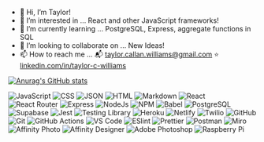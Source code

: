 

- 👋 Hi, I’m Taylor! 
- 👀 I’m interested in ... React and other JavaScript frameworks!
- 🌱 I’m currently learning ... PostgreSQL, Express, aggregate functions in SQL
- 💞️ I’m looking to collaborate on ... New Ideas! 
- 📫 How to reach me ... 
    	:mailbox_with_mail: taylor.callan.williams@gmail.com
      :star: [linkedin.com/in/taylor-c-williams](http://www.linkedin.com/in/taylor-c-williams)


[![Anurag's GitHub stats](https://github-readme-stats.vercel.app/api?username=taylor-c-williams&hide=stars&show_icons=true&theme=radical)](https://github.com/taylor-c-williams)


![JavaScript](https://img.shields.io/badge/JavaScript-323330?style=for-the-badge&logo=javascript&logoColor=F7DF1E) ![CSS](https://img.shields.io/badge/CSS3-1572B6?style=for-the-badge&logo=css3&logoColor=white) ![JSON](https://img.shields.io/badge/json-5E5C5C?style=for-the-badge&logo=json&logoColor=white) ![HTML](https://img.shields.io/badge/HTML5-E34F26?style=for-the-badge&logo=html5&logoColor=white) ![Markdown](https://img.shields.io/badge/markdown-%23000000.svg?style=for-the-badge&logo=markdown&logoColor=white)
![React](https://img.shields.io/badge/React-20232A?style=for-the-badge&logo=react&logoColor=61DAFB) ![React Router](https://img.shields.io/badge/React_Router-CA4245?style=for-the-badge&logo=react-router&logoColor=white) ![Express](https://img.shields.io/badge/Express.js-000000?style=for-the-badge&logo=express&logoColor=white) ![NodeJs](https://img.shields.io/badge/Node.js-339933?style=for-the-badge&logo=nodedotjs&logoColor=white) ![NPM](https://img.shields.io/badge/npm-CB3837?style=for-the-badge&logo=npm&logoColor=white) ![Babel](https://img.shields.io/badge/Babel-F9DC3E?style=for-the-badge&logo=babel&logoColor=white)
![PostgreSQL](https://img.shields.io/badge/PostgreSQL-316192?style=for-the-badge&logo=postgresql&logoColor=white) ![Supabase](	https://img.shields.io/badge/Supabase-181818?style=for-the-badge&logo=supabase&logoColor=white) 
![Jest](https://img.shields.io/badge/Jest-C21325?style=for-the-badge&logo=jest&logoColor=white) ![Testing Library](https://img.shields.io/badge/-TestingLibrary-%23E33332?style=for-the-badge&logo=testing-library&logoColor=white)
![Heroku](https://img.shields.io/badge/Heroku-430098?style=for-the-badge&logo=heroku&logoColor=white) ![Netlify](https://img.shields.io/badge/Netlify-00C7B7?style=for-the-badge&logo=netlify&logoColor=white) ![Twilio](https://img.shields.io/badge/Twilio-F22F46?style=for-the-badge&logo=Twilio&logoColor=white)
![GitHub](https://img.shields.io/badge/github-%23121011.svg?style=for-the-badge&logo=github&logoColor=white) ![Git](https://img.shields.io/badge/GIT-E44C30?style=for-the-badge&logo=git&logoColor=white) ![GitHub Actions](https://img.shields.io/badge/githubactions-%232671E5.svg?style=for-the-badge&logo=githubactions&logoColor=white)
![VS Code](https://img.shields.io/badge/Visual_Studio_Code-0078D4?style=for-the-badge&logo=visual%20studio%20code&logoColor=white) ![ESlint](https://img.shields.io/badge/eslint-3A33D1?style=for-the-badge&logo=eslint&logoColor=white) ![Prettier](https://img.shields.io/badge/prettier-1A2C34?style=for-the-badge&logo=prettier&logoColor=F7BA3E) ![Postman](https://img.shields.io/badge/Postman-FF6C37?style=for-the-badge&logo=Postman&logoColor=white) ![Miro](https://img.shields.io/badge/Miro-050038?style=for-the-badge&logo=Miro&logoColor=white)![Affinity Photo](https://img.shields.io/badge/affinityphoto-%237E4DD2.svg?style=for-the-badge&logo=affinity-photo&logoColor=white) ![Affinity Designer](	https://img.shields.io/badge/affinitydesginer-%231B72BE.svg?style=for-the-badge&logo=affinity-designer&logoColor=white) ![Adobe Photoshop](https://img.shields.io/badge/Adobe%20Photoshop-31A8FF?style=for-the-badge&logo=Adobe%20Photoshop&logoColor=black) ![Raspberry Pi](https://img.shields.io/badge/Raspberry%20Pi-A22846?style=for-the-badge&logo=Raspberry%20Pi&logoColor=white)
